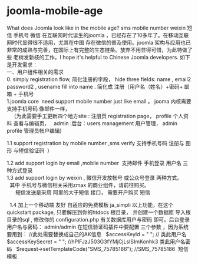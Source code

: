 # joomla-mobile-age
What does Joomla look like in the mobile age? sms  mobile number weixin  短信 手机号 微信
在互联网时代诞生的joomla ，已经存在了10多年了。在移动互联网时代显得很不适用，尤其在中国 存在微信的普及使用。joomla 架构与应用也已非常的成熟与完善，在国际上有完整的生态链条。放弃不用显得可惜，为此特做了些 老树发新枝的工作。I hope it's helpful to Chinese Joomla developers.
如下是开发需求：
<br>
一、用户组件相关的需求
<br>
0. simply registration flow, 简化注册的字段， hide three fields: name , email2  password2 , usename fill into  name .
    简化成 注册（用户名（姓名）+密码+ 邮箱  + 手机号 <br>
1.joomla core  need support mobile number just like email 。 jooma 内核需要支持手机号码 像邮件一样，<br>
    （为此需要手工更新四个地方site : 注册页 registration page， profile 个人资料 查看与编辑页，   admin :后台：users management 用户管理， admin profile  管理员帐户编辑)<br>
    
  1.1  support registration by mobile number ,sms verify 支持手机号码 注册与 图形 与短信验证码  ）<br>
  
  1.2  add support login  by email  ,mobile number  支持邮件 手机登录 用户名 三种方式登录<br>
  1.3 add support login by weixin  , 微信开发放帐号 或公众号登录 两种方式。<br>
       其中 手机号与微信相关采用zmax 的商业组件，请前往购买。<br>
       短信发送是采用 阿里的大于短信 接口， 需要开户购买 短信<br>
       
   1.4 加上一个移动端 友好 自适应的免费模板 ja_simpli
以上功能，在这个quickstart package, 只要解压到你的htdocs 根目录， 并创建一个数据库 导入根目录的sql , 修改你的 configuration.php 有关数据库用户与密码 即可。后台登录用户名与密码： admin/admin
在短信验证码插件中要配置 三个参数 ，因为系统要用到： 
 //此处需要替换成自己的AK信息 
    $accessKeyId = " "; // 类此用户名
   $accessKeySecret = " "; //hPlFJzJ503G3fYMjCjLsISImKonhk3 类此用户名密码
   $request->setTemplateCode("SMS_75785186");  //SMS_75785186  短信模板
   
